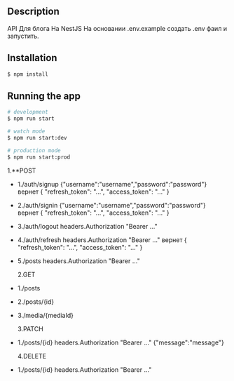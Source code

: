 ## Description

API Для блога На NestJS
На основании .env.example создать .env фаил и запустить.

## Installation

```bash
$ npm install
```

## Running the app

```bash
# development
$ npm run start

# watch mode
$ npm run start:dev

# production mode
$ npm run start:prod
```

1.**POST

- 1./auth/signup {"username":"username","password":"password"} вернет {
  "refresh_token": "...",
  "access_token": "..."
  }
- 2./auth/signin {"username":"username","password":"password"} вернет {
  "refresh_token": "...",
  "access_token": "..."
  }
- 3./auth/logout headers.Authorization "Bearer ..."
- 4./auth/refresh headers.Authorization "Bearer ..." вернет {
  "refresh_token": "...",
  "access_token": "..."
  }
- 5./posts headers.Authorization "Bearer ..."

  2.GET

- 1./posts
- 2./posts/{id}
- 3./media/{mediaId}

  3.PATCH

- 1./posts/{id} headers.Authorization "Bearer ..." {"message":"message"}

  4.DELETE

- 1./posts/{id} headers.Authorization "Bearer ..."
